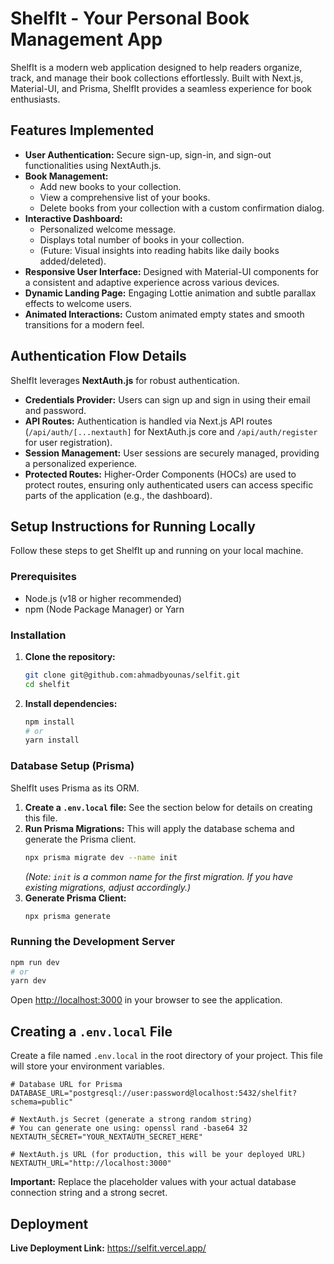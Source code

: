 # ShelfIt - Your Personal Book Management App

ShelfIt is a modern web application designed to help readers organize, track, and manage their book collections effortlessly. Built with Next.js, Material-UI, and Prisma, ShelfIt provides a seamless experience for book enthusiasts.

## Features Implemented

*   **User Authentication:** Secure sign-up, sign-in, and sign-out functionalities using NextAuth.js.
*   **Book Management:**
    *   Add new books to your collection.
    *   View a comprehensive list of your books.
    *   Delete books from your collection with a custom confirmation dialog.
*   **Interactive Dashboard:**
    *   Personalized welcome message.
    *   Displays total number of books in your collection.
    *   (Future: Visual insights into reading habits like daily books added/deleted).
*   **Responsive User Interface:** Designed with Material-UI components for a consistent and adaptive experience across various devices.
*   **Dynamic Landing Page:** Engaging Lottie animation and subtle parallax effects to welcome users.
*   **Animated Interactions:** Custom animated empty states and smooth transitions for a modern feel.

## Authentication Flow Details

ShelfIt leverages **NextAuth.js** for robust authentication.

*   **Credentials Provider:** Users can sign up and sign in using their email and password.
*   **API Routes:** Authentication is handled via Next.js API routes (`/api/auth/[...nextauth]` for NextAuth.js core and `/api/auth/register` for user registration).
*   **Session Management:** User sessions are securely managed, providing a personalized experience.
*   **Protected Routes:** Higher-Order Components (HOCs) are used to protect routes, ensuring only authenticated users can access specific parts of the application (e.g., the dashboard).

## Setup Instructions for Running Locally

Follow these steps to get ShelfIt up and running on your local machine.

### Prerequisites

*   Node.js (v18 or higher recommended)
*   npm (Node Package Manager) or Yarn

### Installation

1.  **Clone the repository:**
    ```bash
    git clone git@github.com:ahmadbyounas/selfit.git 
    cd shelfit
    ```
2.  **Install dependencies:**
    ```bash
    npm install
    # or
    yarn install
    ```

### Database Setup (Prisma)

ShelfIt uses Prisma as its ORM.

1.  **Create a `.env.local` file:**
    See the section below for details on creating this file.
2.  **Run Prisma Migrations:**
    This will apply the database schema and generate the Prisma client.
    ```bash
    npx prisma migrate dev --name init
    ```
    *(Note: `init` is a common name for the first migration. If you have existing migrations, adjust accordingly.)*
3.  **Generate Prisma Client:**
    ```bash
    npx prisma generate
    ```

### Running the Development Server

```bash
npm run dev
# or
yarn dev
```

Open [http://localhost:3000](http://localhost:3000) in your browser to see the application.

## Creating a `.env.local` File

Create a file named `.env.local` in the root directory of your project. This file will store your environment variables.

```
# Database URL for Prisma
DATABASE_URL="postgresql://user:password@localhost:5432/shelfit?schema=public"

# NextAuth.js Secret (generate a strong random string)
# You can generate one using: openssl rand -base64 32
NEXTAUTH_SECRET="YOUR_NEXTAUTH_SECRET_HERE"

# NextAuth.js URL (for production, this will be your deployed URL)
NEXTAUTH_URL="http://localhost:3000"
```
**Important:** Replace the placeholder values with your actual database connection string and a strong secret.

## Deployment

**Live Deployment Link:**  https://selfit.vercel.app/